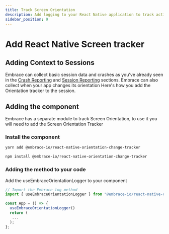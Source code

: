 ```yaml
---
title: Track Screen Orientation
description: Add logging to your React Native application to track actions dispatched using the Embrace SDK
sidebar_position: 9
---
```


# Add React Native Screen tracker

## Adding Context to Sessions

Embrace can collect basic session data and crashes as you've already seen in the [Crash Reporting](/react-native/4x/integration/crash-reporting) and [Session Reporting](/react-native/4x/integration/session-reporting) sections.
Embrace can also collect when your app changes its orientation
Here's how you add the Orientation tracker to the session.

## Adding the component

Embrace has a separate module to track Screen Orientation, to use it you will need to add the Screen Orientation Tracker

### Install the component

```sh
yarn add @embrace-io/react-native-orientation-change-tracker
```

```sh
npm install @embrace-io/react-native-orientation-change-tracker
```

### Adding the method to your code

Add the useEmbraceOrientationLogger to your component

```javascript
// Import the Embrace log method
import { useEmbraceOrientationLogger } from "@embrace-io/react-native-orientation-change-tracker";

const App = () => {
  useEmbraceOrientationLogger()
  return (
   ...
  );
};
```